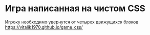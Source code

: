 # Игра написанная на чистом CSS
Игроку необходимо увернутся от четырех движущихся блоков
https://vitalik1970.github.io/game_css/
